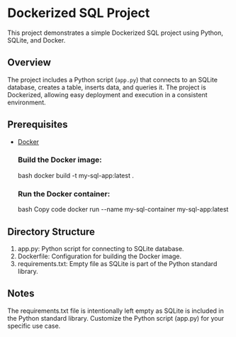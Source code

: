# Dockerized SQL Project
This project demonstrates a simple Dockerized SQL project using Python, SQLite, and Docker.
## Overview
The project includes a Python script (`app.py`) that connects to an SQLite database, creates a table, inserts data, and queries it. The project is Dockerized, allowing easy deployment and execution in a consistent environment.
## Prerequisites
- [Docker](https://www.docker.com/get-started)
    ### Build the Docker image:
    bash
    docker build -t my-sql-app:latest .
    ### Run the Docker container:
    bash
    Copy code
    docker run --name my-sql-container my-sql-app:latest
## Directory Structure
1. app.py: Python script for connecting to SQLite database.
2. Dockerfile: Configuration for building the Docker image.
3. requirements.txt: Empty file as SQLite is part of the Python standard library.
## Notes
The requirements.txt file is intentionally left empty as SQLite is included in the Python standard library.
Customize the Python script (app.py) for your specific use case.
